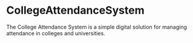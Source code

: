 # CollegeAttendanceSystem
The College Attendance System is a simple digital solution for managing attendance in colleges and universities.
